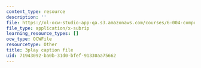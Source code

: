 ```yaml
---
content_type: resource
description: ''
file: https://ol-ocw-studio-app-qa.s3.amazonaws.com/courses/6-004-computation-structures-spring-2017/71943092ba0b31d0bfef91330aa75662_nlKV2hX1AZs.srt
file_type: application/x-subrip
learning_resource_types: []
ocw_type: OCWFile
resourcetype: Other
title: 3play caption file
uid: 71943092-ba0b-31d0-bfef-91330aa75662
---
```

